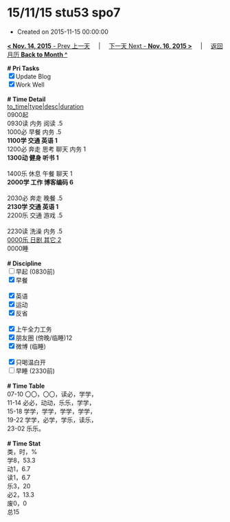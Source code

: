 # 15/11/15 stu53 spo7

- Created on 2015-11-15 00:00:00

[**< Nov. 14, 2015** - Prev 上一天](/lifelogs/2015/11/d14.md) &nbsp; &nbsp; | &nbsp; &nbsp; [下一天 Next - **Nov. 16, 2015 >**](/lifelogs/2015/11/d16.md) &nbsp; &nbsp; |  &nbsp; &nbsp; [返回月历 **Back to Month ^**](/lifelogs/2015/11/index.md)
<br/><div><b># Pri Tasks</b></div><div><input checked="true" type="checkbox"/>Update Blog</div><div><input checked="true" type="checkbox"/>Work Well</div><div><br/></div><div><b># Time Detail</b></div><div><u>to_time|type|desc|duration</u></div><div>0900起</div><div>0930读 内务 阅读 .5</div><div>1000必 早餐 内务 .5</div><div><b>1100学 交通 英语 1</b></div><div>1200必 奔走 思考 聊天 内务 1</div><div><b>1300动 健身 听书 1</b></div><div><br/></div><div>1400乐 休息 午餐 聊天 1</div><div><b>2000学 工作 博客编码 6</b></div><div><br/></div><div>2030必 奔走 晚餐 .5</div><div><b>2130学 交通 英语 1</b></div><div>2200乐 交通 游戏 .5</div><div><br/></div><div>2230读 洗澡 内务 .5</div><div><u>0000乐 日剧 其它 2</u></div><div>0000睡</div><div><br/></div><div><b># Discipline</b></div><div><input type="checkbox"/>早起 (0830前)</div><div><input checked="true" type="checkbox"/>早餐</div><div><br/></div><div><input checked="true" type="checkbox"/>英语</div><div><input checked="true" type="checkbox"/>运动</div><div><input checked="true" type="checkbox"/>反省</div><div><br/></div><div><input checked="true" type="checkbox"/>上午全力工务</div><div><input checked="true" type="checkbox"/>朋友圈 (傍晚/临睡)12</div><div><input checked="true" type="checkbox"/>微博 (临睡)</div><div><br/></div><div><input checked="true" type="checkbox"/>只喝温白开</div><div><input type="checkbox"/>早睡 (2330前)</div><div><br/></div><div><b># Time Table</b></div><div>07-10 〇〇，〇〇，读必，学学，</div><div>11-14 必必，动动，乐乐，学学，</div><div>15-18 学学，学学，学学，学学，</div><div>19-22 学学，必学，学乐，读乐，</div><div>23-02 乐乐。</div><div><br/></div><div><b># Time Stat</b></div><div>类，时，%</div><div>学8，53.3</div><div>动1，6.7</div><div>读1，6.7</div><div>乐3，20</div><div>必2，13.3</div><div>废0，0</div><div>总15</div>
